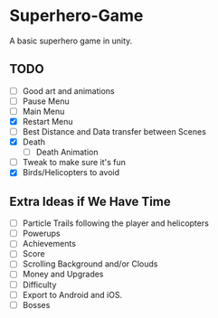 # Superhero-Game
A basic superhero game in unity.

## TODO
- [ ] Good art and animations 
- [ ] Pause Menu
- [ ] Main Menu
- [X] Restart Menu
- [ ] Best Distance and Data transfer between Scenes
- [X] Death
  - [ ] Death Animation
- [ ] Tweak to make sure it's fun
- [X] Birds/Helicopters to avoid

## Extra Ideas if We Have Time
- [ ] Particle Trails following the player and helicopters
- [ ] Powerups
- [ ] Achievements
- [ ] Score
- [ ] Scrolling Background and/or Clouds
- [ ] Money and Upgrades
- [ ] Difficulty
- [ ] Export to Android and iOS.
- [ ] Bosses

